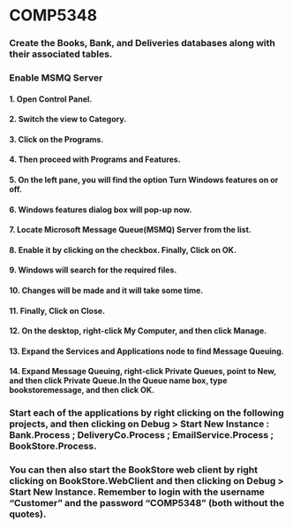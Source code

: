 # COMP5348
### Create the Books, Bank, and Deliveries databases along with their associated tables.
### Enable MSMQ Server
#### 1. Open Control Panel.
#### 2. Switch the view to Category.
#### 3. Click on the Programs.
#### 4. Then proceed with Programs and Features.
#### 5. On the left pane, you will find the option Turn Windows features on or off.
#### 6. Windows features dialog box will pop-up now.
#### 7. Locate Microsoft Message Queue(MSMQ) Server from the list.
#### 8. Enable it by clicking on the checkbox. Finally, Click on OK.
#### 9. Windows will search for the required files.
#### 10. Changes will be made and it will take some time.
#### 11. Finally, Click on Close.
#### 12. On the desktop, right-click My Computer, and then click Manage.
#### 13. Expand the Services and Applications node to find Message Queuing.
#### 14. Expand Message Queuing, right-click Private Queues, point to New, and then click Private Queue.In the Queue name box, type bookstoremessage, and then click OK. 
### Start each of the applications by right clicking on the following projects, and then clicking on Debug > Start New Instance : Bank.Process ; DeliveryCo.Process ; EmailService.Process ; BookStore.Process. 
### You can then also start the BookStore web client by right clicking on BookStore.WebClient and then clicking on Debug > Start New Instance. Remember to login with the username “Customer” and the password “COMP5348” (both without the quotes).
